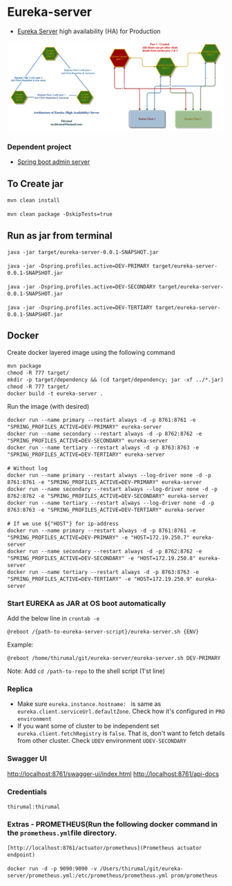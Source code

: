 # Eureka-server 

* [Eureka Server](http://localhost:8761) high availability (HA) for Production


<img src="HA-eureka.png" alt="HA-eureka.png"/>

### Dependent project

* [Spring boot admin server](https://github.com/M-Thirumal/spring-boot-admin-server)

## To Create jar

	mvn clean install
	
	mvn clean package -DskipTests=true

## Run as jar from terminal

	java -jar target/eureka-server-0.0.1-SNAPSHOT.jar
	
	java -jar -Dspring.profiles.active=DEV-PRIMARY target/eureka-server-0.0.1-SNAPSHOT.jar
	
	java -jar -Dspring.profiles.active=DEV-SECONDARY target/eureka-server-0.0.1-SNAPSHOT.jar
	
	java -jar -Dspring.profiles.active=DEV-TERTIARY target/eureka-server-0.0.1-SNAPSHOT.jar
	
## Docker

Create docker layered image using the following command

	mvn package
	chmod -R 777 target/
	mkdir -p target/dependency && (cd target/dependency; jar -xf ../*.jar)
	chmod -R 777 target/
	docker build -t eureka-server .

Run the image (with desired)

	docker run --name primary --restart always -d -p 8761:8761 -e "SPRING_PROFILES_ACTIVE=DEV-PRIMARY" eureka-server
	docker run --name secondary --restart always -d -p 8762:8762 -e "SPRING_PROFILES_ACTIVE=DEV-SECONDARY" eureka-server
	docker run --name tertiary --restart always -d -p 8763:8763 -e "SPRING_PROFILES_ACTIVE=DEV-TERTIARY" eureka-server
	
	# Without log
	docker run --name primary --restart always --log-driver none -d -p 8761:8761 -e "SPRING_PROFILES_ACTIVE=DEV-PRIMARY" eureka-server
	docker run --name secondary --restart always --log-driver none -d -p 8762:8762 -e "SPRING_PROFILES_ACTIVE=DEV-SECONDARY" eureka-server
	docker run --name tertiary --restart always --log-driver none -d -p 8763:8763 -e "SPRING_PROFILES_ACTIVE=DEV-TERTIARY" eureka-server
	
	# If we use ${"HOST"} for ip-address
	docker run --name primary --restart always -d -p 8761:8761 -e "SPRING_PROFILES_ACTIVE=DEV-PRIMARY" -e "HOST=172.19.250.7" eureka-server
	docker run --name secondary --restart always -d -p 8762:8762 -e "SPRING_PROFILES_ACTIVE=DEV-SECONDARY" -e "HOST=172.19.250.8" eureka-server
	docker run --name tertiary --restart always -d -p 8763:8763 -e "SPRING_PROFILES_ACTIVE=DEV-TERTIARY" -e "HOST=172.19.250.9" eureka-server
	
### Start EUREKA as JAR at OS boot automatically

Add the below line in `crontab -e`
	
	@reboot /{path-to-eureka-server-script}/eureka-server.sh {ENV}

Example:
	
	@reboot /home/thirumal/git/eureka-server/eureka-server.sh DEV-PRIMARY
	
Note: Add `cd /path-to-repo` to the shell script (1'st line)
	
### Replica 

* Make sure `eureka.instance.hostname: ` is same as `eureka.client.serviceUrl.defaultZone`. Check how it's configured in `PRO environment`
* If you want some of cluster to be independent set `eureka.client.fetchRegistry` is `false`. That is, don't want to fetch details from other cluster. Check `UDEV` environment `UDEV-SECONDARY`
	
### Swagger UI

[http://localhost:8761/swagger-ui/index.html](http://localhost:8761/swagger-ui/index.html)
[http://localhost:8761/api-docs](http://localhost:8761/api-docs)

### Credentials

	thirumal:thirumal

### Extras - PROMETHEUS(Run the following docker command in the `prometheus.yml`file directory.


    [http://localhost:8761/actuator/prometheus](Prometheus actuator endpoint)    

    docker run -d -p 9090:9090 -v /Users/thirumal/git/eureka-server/prometheus.yml:/etc/prometheus/prometheus.yml prom/prometheus
	
